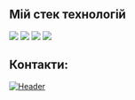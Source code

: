 ## Мій стек технологій
<img src="https://img.shields.io/badge/html-E0FFFF?style=for-the-badge&logo=html5&logoColor=DA70D6"/> <img src="https://img.shields.io/badge/css-E0FFFF?style=for-the-badge&logo=css3&logoColor=DA70D6"/> <img src="https://img.shields.io/badge/JAVA SCRIPT-E0FFFF?style=for-the-badge&logo=javascript&logoColor=DA70D6"/> <img src="https://img.shields.io/badge/react-E0FFFF?style=for-the-badge&logo=react&logoColor=DA70D6"/>

## Контакти:

[![Header](https://img.shields.io/badge/discord-E0FFFF?style=for-the-badge&logo=discord&logoColor=DA70D6)](https://discordapp.com/users/438712885854863360/)



